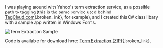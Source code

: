 I was playing around with Yahoo's term extraction service, as a possible path to tagging (this is the same service used behind [TagCloud.com](http://www.tagcloud.com){.broken_link}, for example), and I created this C# class libary with a sample app written in Windows Forms.

<img alt="Term Extraction Sample" src="http://www.duncanmackenzie.net/images/termextraction.png" border="0" />

Code is available for download here: [Term Extraction (ZIP)](http://www.duncanmackenzie.net/samples/TermExtraction.zip "link to sample download"){.broken_link}.